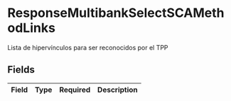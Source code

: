 # ResponseMultibankSelectSCAMethodLinks

Lista de hipervínculos para ser reconocidos por el TPP


## Fields

| Field       | Type        | Required    | Description |
| ----------- | ----------- | ----------- | ----------- |